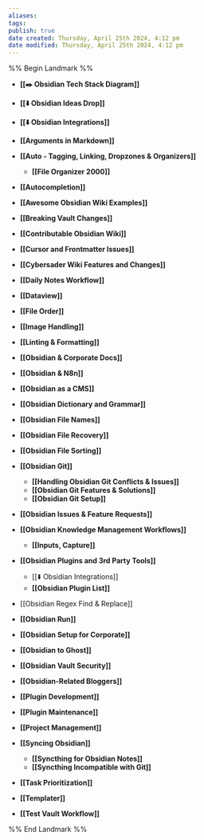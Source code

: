 ```yaml
---
aliases: 
tags: 
publish: true
date created: Thursday, April 25th 2024, 4:12 pm
date modified: Thursday, April 25th 2024, 4:12 pm
---
```

%% Begin Landmark %%
- **[[✒️ Obsidian Tech Stack Diagram]]**

- **[[⬇️ Obsidian Ideas Drop]]**
- **[[⬇️ Obsidian Integrations]]**
- **[[Arguments in Markdown]]**
- **[[Auto - Tagging, Linking, Dropzones & Organizers]]**
	- **[[File Organizer 2000]]**
- **[[Autocompletion]]**
- **[[Awesome Obsidian Wiki Examples]]**
- **[[Breaking Vault Changes]]**
- **[[Contributable Obsidian Wiki]]**
- **[[Cursor and Frontmatter Issues]]**
- **[[Cybersader Wiki Features and Changes]]**
- **[[Daily Notes Workflow]]**
- **[[Dataview]]**
- **[[File Order]]**
- **[[Image Handling]]**
- **[[Linting & Formatting]]**
- **[[Obsidian & Corporate Docs]]**
- **[[Obsidian & N8n]]**
- **[[Obsidian as a CMS]]**
- **[[Obsidian Dictionary and Grammar]]**
- **[[Obsidian File Names]]**
- **[[Obsidian File Recovery]]**
- **[[Obsidian File Sorting]]**
- **[[Obsidian Git]]**
	- **[[Handling Obsidian Git Conflicts & Issues]]**
	- **[[Obsidian Git Features & Solutions]]**
	- **[[Obsidian Git Setup]]**
- **[[Obsidian Issues & Feature Requests]]**
- **[[Obsidian Knowledge Management Workflows]]**
	- **[[Inputs, Capture]]**
- **[[Obsidian Plugins and 3rd Party Tools]]**
	- [[⬇️ Obsidian Integrations]]
	- **[[Obsidian Plugin List]]**
- [[Obsidian Regex Find & Replace]]
- **[[Obsidian Run]]**
- **[[Obsidian Setup for Corporate]]**
- **[[Obsidian to Ghost]]**
- **[[Obsidian Vault Security]]**
- **[[Obsidian-Related Bloggers]]**
- **[[Plugin Development]]**
- **[[Plugin Maintenance]]**
- **[[Project Management]]**
- **[[Syncing Obsidian]]**
	- **[[Syncthing for Obsidian Notes]]**
	- **[[Syncthing Incompatible with Git]]**
- **[[Task Prioritization]]**
- **[[Templater]]**
- **[[Test Vault Workflow]]**

%% End Landmark %%
